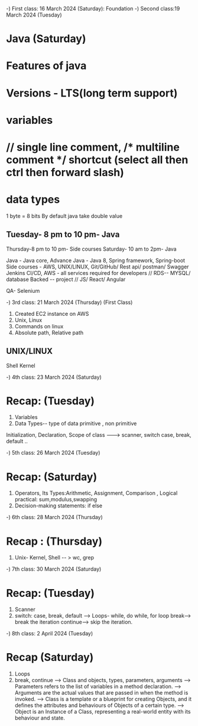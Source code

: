 -) First class: 16 March 2024 (Saturday): Foundation
-) Second class:19 March 2024 (Tuesday)
# Java     (Saturday)
# Features of java
# Versions - LTS(long term support)
# variables
# // single line comment, /* multiline comment */ shortcut (select all then ctrl then forward slash)
# data types

1 byte = 8 bits
By default java take double value

## Tuesday- 8 pm to 10 pm- Java 
   Thursday-8 pm to 10 pm- Side courses
   Saturday- 10 am to 2pm- Java

Java - Java core, Advance Java - Java 8, Spring framework, Spring-boot
Side courses - AWS, UNIX/LINUX, Git/GitHub/ Rest api/ postman/ Swagger
Jenkins CI/CD, AWS - all services required for developers
// RDS-- 
MYSQL/ database
Backed -- project
// JS/ React/ Angular

QA- Selenium


-) 3rd class: 21 March 2024 (Thursday)
(First Class)

1. Created EC2 instance on AWS
2. Unix, Linux
3. Commands on linux
4. Absolute path, Relative path

## UNIX/LINUX

Shell
Kernel


-) 4th class: 23 March 2024 (Saturday)
# Recap: (Tuesday)
1. Variables
2. Data Types-- 
type of data
 primitive , non primitive

Initialization, Declaration, Scope of class
---> scanner, switch case, break, default ..

-) 5th class: 26 March 2024 (Tuesday)
# Recap: (Saturday)

1. Operators, Its Types:Arithmetic, Assignment, Comparison , Logical
practical: sum,modulus,swapping
2. Decision-making statements: if else

-) 6th class: 28 March 2024 (Thursday)
# Recap : (Thursday)
1. Unix- Kernel, Shell
-- > wc, grep

-) 7th class: 30 March 2024 (Saturday)
# Recap: (Tuesday)
1. Scanner
2. switch: case, break, default
--> Loops- while, do while, for loop
break--> break the iteration
continue--> skip the iteration.

-) 8th class: 2 April 2024 (Tuesday)
# Recap (Saturday)
1. Loops
2. break, continue
--> Class and objects, types, parameters, arguments 
--> Parameters refers to the list of variables in a method declaration. 
--> Arguments are the actual values that are passed in when the method is invoked. 
--> Class is a template or a blueprint for creating Objects, and it defines the attributes and behaviours of Objects of a certain type.
--> Object is an Instance of a Class, representing a real-world entity with its behaviour and state.